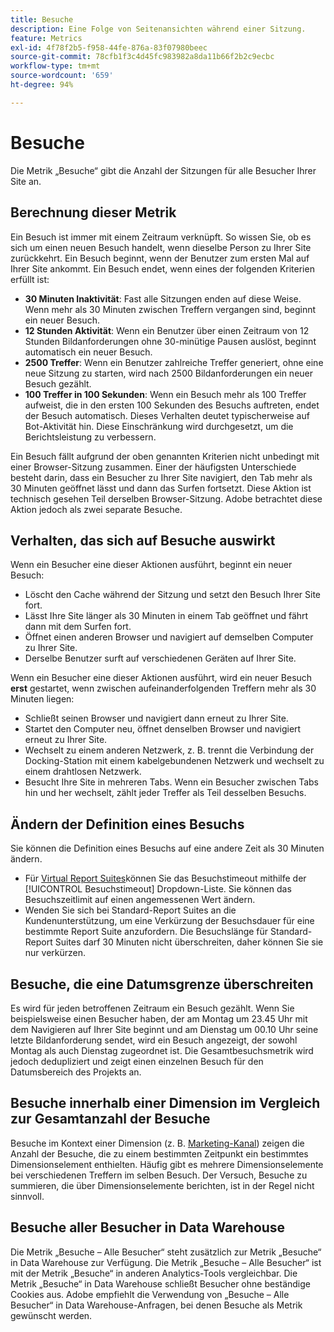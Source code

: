 ```yaml
---
title: Besuche
description: Eine Folge von Seitenansichten während einer Sitzung.
feature: Metrics
exl-id: 4f78f2b5-f958-44fe-876a-83f07980beec
source-git-commit: 78cfb1f3c4d45fc983982a8da11b66f2b2c9ecbc
workflow-type: tm+mt
source-wordcount: '659'
ht-degree: 94%

---
```


# Besuche

Die Metrik „Besuche“ gibt die Anzahl der Sitzungen für alle Besucher Ihrer Site an.

## Berechnung dieser Metrik

Ein Besuch ist immer mit einem Zeitraum verknüpft. So wissen Sie, ob es sich um einen neuen Besuch handelt, wenn dieselbe Person zu Ihrer Site zurückkehrt. Ein Besuch beginnt, wenn der Benutzer zum ersten Mal auf Ihrer Site ankommt. Ein Besuch endet, wenn eines der folgenden Kriterien erfüllt ist:

* **30 Minuten Inaktivität**: Fast alle Sitzungen enden auf diese Weise. Wenn mehr als 30 Minuten zwischen Treffern vergangen sind, beginnt ein neuer Besuch.
* **12 Stunden Aktivität**: Wenn ein Benutzer über einen Zeitraum von 12 Stunden Bildanforderungen ohne 30-minütige Pausen auslöst, beginnt automatisch ein neuer Besuch.
* **2500 Treffer**: Wenn ein Benutzer zahlreiche Treffer generiert, ohne eine neue Sitzung zu starten, wird nach 2500 Bildanforderungen ein neuer Besuch gezählt.
* **100 Treffer in 100 Sekunden**: Wenn ein Besuch mehr als 100 Treffer aufweist, die in den ersten 100 Sekunden des Besuchs auftreten, endet der Besuch automatisch. Dieses Verhalten deutet typischerweise auf Bot-Aktivität hin. Diese Einschränkung wird durchgesetzt, um die Berichtsleistung zu verbessern.

Ein Besuch fällt aufgrund der oben genannten Kriterien nicht unbedingt mit einer Browser-Sitzung zusammen. Einer der häufigsten Unterschiede besteht darin, dass ein Besucher zu Ihrer Site navigiert, den Tab mehr als 30 Minuten geöffnet lässt und dann das Surfen fortsetzt. Diese Aktion ist technisch gesehen Teil derselben Browser-Sitzung. Adobe betrachtet diese Aktion jedoch als zwei separate Besuche.

## Verhalten, das sich auf Besuche auswirkt

Wenn ein Besucher eine dieser Aktionen ausführt, beginnt ein neuer Besuch:

* Löscht den Cache während der Sitzung und setzt den Besuch Ihrer Site fort.
* Lässt Ihre Site länger als 30 Minuten in einem Tab geöffnet und fährt dann mit dem Surfen fort.
* Öffnet einen anderen Browser und navigiert auf demselben Computer zu Ihrer Site.
* Derselbe Benutzer surft auf verschiedenen Geräten auf Ihrer Site.

Wenn ein Besucher eine dieser Aktionen ausführt, wird ein neuer Besuch **erst** gestartet, wenn zwischen aufeinanderfolgenden Treffern mehr als 30 Minuten liegen:

* Schließt seinen Browser und navigiert dann erneut zu Ihrer Site.
* Startet den Computer neu, öffnet denselben Browser und navigiert erneut zu Ihrer Site.
* Wechselt zu einem anderen Netzwerk, z. B. trennt die Verbindung der Docking-Station mit einem kabelgebundenen Netzwerk und wechselt zu einem drahtlosen Netzwerk.
* Besucht Ihre Site in mehreren Tabs. Wenn ein Besucher zwischen Tabs hin und her wechselt, zählt jeder Treffer als Teil desselben Besuchs.

## Ändern der Definition eines Besuchs

Sie können die Definition eines Besuchs auf eine andere Zeit als 30 Minuten ändern.

* Für [Virtual Report Suites](../vrs/vrs-about.md)können Sie das Besuchstimeout mithilfe der [!UICONTROL Besuchstimeout] Dropdown-Liste. Sie können das Besuchszeitlimit auf einen angemessenen Wert ändern.
* Wenden Sie sich bei Standard-Report Suites an die Kundenunterstützung, um eine Verkürzung der Besuchsdauer für eine bestimmte Report Suite anzufordern. Die Besuchslänge für Standard-Report Suites darf 30 Minuten nicht überschreiten, daher können Sie sie nur verkürzen.

## Besuche, die eine Datumsgrenze überschreiten

Es wird für jeden betroffenen Zeitraum ein Besuch gezählt. Wenn Sie beispielsweise einen Besucher haben, der am Montag um 23.45 Uhr mit dem Navigieren auf Ihrer Site beginnt und am Dienstag um 00.10 Uhr seine letzte Bildanforderung sendet, wird ein Besuch angezeigt, der sowohl Montag als auch Dienstag zugeordnet ist. Die Gesamtbesuchsmetrik wird jedoch dedupliziert und zeigt einen einzelnen Besuch für den Datumsbereich des Projekts an.

## Besuche innerhalb einer Dimension im Vergleich zur Gesamtanzahl der Besuche

Besuche im Kontext einer Dimension (z. B. [Marketing-Kanal](../dimensions/marketing-channel.md)) zeigen die Anzahl der Besuche, die zu einem bestimmten Zeitpunkt ein bestimmtes Dimensionselement enthielten. Häufig gibt es mehrere Dimensionselemente bei verschiedenen Treffern im selben Besuch. Der Versuch, Besuche zu summieren, die über Dimensionselemente berichten, ist in der Regel nicht sinnvoll.

## Besuche aller Besucher in Data Warehouse

Die Metrik „Besuche – Alle Besucher“ steht zusätzlich zur Metrik „Besuche“ in Data Warehouse zur Verfügung. Die Metrik „Besuche – Alle Besucher“ ist mit der Metrik „Besuche“ in anderen Analytics-Tools vergleichbar. Die Metrik „Besuche“ in Data Warehouse schließt Besucher ohne beständige Cookies aus. Adobe empfiehlt die Verwendung von „Besuche – Alle Besucher“ in Data Warehouse-Anfragen, bei denen Besuche als Metrik gewünscht werden.

